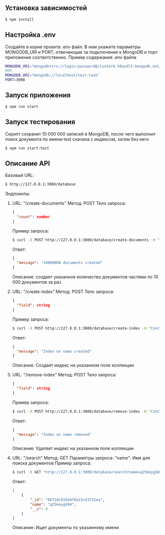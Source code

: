 ## Установка зависимостей
```bash
$ npm install
```

## Настройка .env
Создайте в корне проекта .env файл. В нем укажите параметры MONGODB_URI и PORT, отвечающие за подключение к MongoDB и порт приложения соответственно.
Пример содержания .env файла

```bash
MONGODB_URI="mongodb+srv://login:password@cluster0.h0oydl3.mongodb.net/test-task?retryWrites=true&w=majority&appName=Cluster0"
#OR
MONGODB_URI="mongodb://localhost/test-task"
PORT=3000
```
## Запуск приложения

```bash
$ npm run start

```

## Запуск тестирования
Скрипт сохранит 10 000 000 записей в MongoDB, после чего выполнит поиск документа по имени test сначала с индексом, затем без него
```bash
$ npm run start:test
```

## Описание API
Базовый URL:
```bash
$ http://127.0.0.1:3000/database
```
Эндпоинты:
  1)  URL: "/create-documents"
      Метод: POST
      Тело запроса: 
      ```json
      {
        "count": number
      }
      ```
      Пример запроса:
      ```bash
      $ curl -X POST http://127.0.0.1:3000/database/create-documents -H "Content-Type: application/json" -d '{"count": 10000000}'
      ```
      Ответ:
      ```json
      {
        "message": "10000000 documents created"
      }
      ```
      Описание: создает указанное количество документов частями по 10 000 документов за раз

  2)  URL: "/create-index"
      Метод: POST
      Тело запроса: 
      ```json
      {
        "field": string
      }
      ```
      Пример запроса:
      ```bash
      $ curl -X POST http://127.0.0.1:3000/database/create-index -H "Content-Type: application/json" -d '{"field": "name"}'
      ```
      Ответ:
      ```json
      {
        "message": "Index on name created"
      }
      ```
      Описание: Создает индекс на указанном поле коллекции

  3)  URL: "/remove-index"
      Метод: POST
      Тело запроса: 
      ```json
      {
        "field": string
      }
      ```
      Пример запроса:
      ```bash
      $ curl -X POST http://127.0.0.1:3000/database/remove-index -H "Content-Type: application/json" -d '{"field": "name"}'
      ```
      Ответ:
      ```json
      {
        "message": "Index on name removed"
      }
      ```
      Описание: Удаляет индекс на указанном поле коллекции

  4)  URL: "/search"
      Метод: GET
      Параметры запроса: 
        "name": Имя для поиска документов
      Пример запроса:
      ```bash
      $ curl -X GET "http://127.0.0.1:3000/database/search?name=q25meygk84"
      ```
      Ответ:
      ```json
      [
          {
              "_id": "66718c919a9f8e23c43731ea",
              "name": "q25meygk84",
              "__v": 0
          }
      ]
      ```
      Описание: Ищет документы по указанному имени